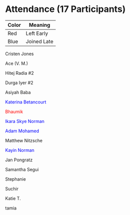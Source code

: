# Attendance (17 Participants)
| Color | Meaning     |
| ----- | ----------- |
| Red   | Left Early  |
| Blue  | Joined Late |

Cristen Jones

Ace (V. M.)

Hitej Radia #2

Durga Iyer #2

Asiyah Baba

<span style ="color: blue;">Katerina Betancourt</span>

<span style="color: red;">Bhaumik</span>

<span style ="color: blue;">Ikara Skye Norman</span>

<span style ="color: blue;">Adam Mohamed</span>

Matthew Nitzsche

<span style ="color: blue;">Kayin Norman</span>

Jan Pongratz

Samantha Segui

Stephanie

Suchir

Katie T.

tamia